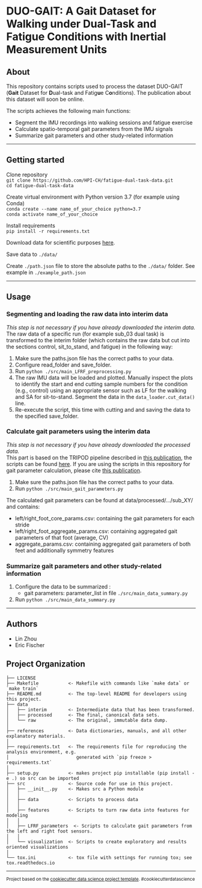 # DUO-GAIT: A Gait Dataset for Walking under Dual-Task and Fatigue Conditions with Inertial Measurement Units

## About
This repository contains scripts used to process the dataset DUO-GAIT (**Gait** Dataset for **D**ual-task and Fatig**u**e C**o**nditions). The publication about this dataset will soon be online.

The scripts achieves the following main functions:
* Segment the IMU recordings into walking sessions and fatigue exercise
* Calculate spatio-temporal gait parameters from the IMU signals
* Summarize gait parameters and other study-related information

---------
## Getting started
Clone repository \
```git clone https://github.com/HPI-CH/fatigue-dual-task-data.git``` \
```cd fatigue-dual-task-data```

Create virtual environment with Python version 3.7 (for example using Conda) \
```conda create --name name_of_your_choice python=3.7``` \
```conda activate name_of_your_choice```

Install requirements \
```pip install -r requirements.txt```

Download data for scientific purposes [here](TBD).

Save data to ```./data/```

Create ```./path.json``` file to store the absolute paths to the ```./data/``` folder. See example in ```./example_path.json```

---------
## Usage
### **Segmenting and loading the raw data into interim data**
*This step is not necessary if you have already downloaded the interim data.*\
The raw data of a specific run (for example sub_03 dual task) is transformed to the interim folder (which contains the raw data but cut into the sections control, sit_to_stand, and fatigue) in the following way:

1. Make sure the paths.json file has the correct paths to your data.
2. Configure read_folder and save_folder.
3. Run ```python ./src/main_LFRF_preprocessing.py```
4. The raw IMU data will be loaded and plotted. Manually inspect the plots to identify the start and end cutting sample numbers for the condition (e.g., control) using an appropriate sensor such as LF for the walking and SA for sit-to-stand. Segment the data in the ```data_loader.cut_data()``` line.
5. Re-execute the script, this time with cutting and and saving the data to the specified save_folder.

### **Calculate gait parameters using the interim data**
*This step is not necessary if you have already downloaded the processed data.*\
This part is based on the TRIPOD pipeline described in [this publication](https://doi.org/10.3390/data6090095), the scripts can be found [here](https://github.com/HPI-CH/TRIPOD). If you are using the scripts in this repository for gait parameter calculation, please cite [this publication](https://doi.org/10.3390/data6090095).
1. Make sure the paths.json file has the correct paths to your data.
2. Run ```python ./src/main_gait_parameters.py```

The calculated gait parameters can be found at data/processed/.../sub_XY/ and contains:
- left/right_foot_core_params.csv: containing the gait parameters for each stride
- left/right_foot_aggregate_params.csv: containing aggregated gait parameters of that foot (average, CV)
- aggregate_params.csv: containing aggregated gait parameters of both feet and additionally symmetry features

### **Summarize gait parameters and other study-related information**
1. Configure the data to be summarized :
   - gait parameters: parameter_list in file ```./src/main_data_summary.py```
2. Run ```python ./src/main_data_summary.py```

--------
## Authors
* Lin Zhou
* Eric Fischer

Project Organization
------------

    ├── LICENSE
    ├── Makefile           <- Makefile with commands like `make data` or `make train`
    ├── README.md          <- The top-level README for developers using this project.
    ├── data
    │   ├── interim        <- Intermediate data that has been transformed.
    │   ├── processed      <- The final, canonical data sets.
    │   └── raw            <- The original, immutable data dump.
    │
    ├── references         <- Data dictionaries, manuals, and all other explanatory materials.
    │
    ├── requirements.txt   <- The requirements file for reproducing the analysis environment, e.g.
    │                         generated with `pip freeze > requirements.txt`
    │
    ├── setup.py           <- makes project pip installable (pip install -e .) so src can be imported
    ├── src                <- Source code for use in this project.
    │   ├── __init__.py    <- Makes src a Python module
    │   │
    │   ├── data           <- Scripts to process data
    │   │
    │   ├── features       <- Scripts to turn raw data into features for modeling
    │   │
    │   ├── LFRF_parameters  <- Scripts to calculate gait parameters from the left and right foot sensors.
    │   │
    │   └── visualization  <- Scripts to create exploratory and results oriented visualizations
    │
    └── tox.ini            <- tox file with settings for running tox; see tox.readthedocs.io


--------


<p><small>Project based on the <a target="_blank" href="https://drivendata.github.io/cookiecutter-data-science/">cookiecutter data science project template</a>. #cookiecutterdatascience</small></p>
